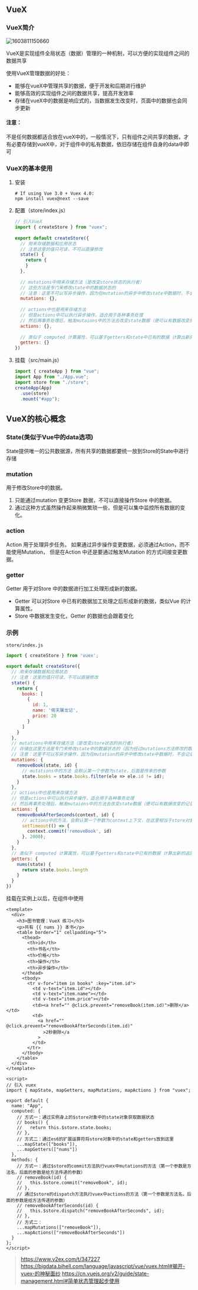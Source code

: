## VueX

### VueX简介

![1603811150660](随堂笔记.assets/1603811150660.png)

VueX是实现组件全局状态（数据）管理的一种机制，可以方便的实现组件之间的数据共享

使用VueX管理数据的好处：

* 能够在vueX中管理共享的数据，便于开发和后期进行维护
* 能够高效的实现组件之间的数据共享，提高开发效率
* 存储在vueX中的数据是响应式的，当数据发生改变时，页面中的数据也会同步更新

#### 注意：

不是任何数据都适合放在vueX中的，一般情况下，只有组件之间共享的数据，才有必要存储到vueX中，对于组件中的私有数据，依旧存储在组件自身的data中即可

### VueX的基本使用

1. 安装

   ```shell
   # If using Vue 3.0 + Vuex 4.0:
   npm install vuex@next --save
   ```
2. 配置（store/index.js）

   ```js
   // 引入VueX
   import { createStore } from "vuex";
      
   export default createStore({
     // 用来存储数据和应用状态
     // 注意这里的值只可读，不可以直接修改
     state() {
       return {
       }
     },
       
     // mutations中用来存储方法（是改变store状态的执行者）
     // 这些方法是专门来修改state中的数据状态的
     // 注意：这里不可以写异步操作，因为在mutation的异步中修改state中数据时，不会记录到数据的改变
     mutations: {},
       
     // actions中也是用来存储方法
     // 但是actions中可以执行异步操作，适合用于各种事务处理
     // 然后再事务处理后，触发mutaions中的方法去改变state数据（便可以有数据改变的记录）
     actions: {},
       
     // 类似于 computed 计算属性，可以基于getters和state中已有的数据 计算出新的返回值
     getters: {}
   })
   ```

   

3. 挂载（src/main.js）

   ```js
   import { createApp } from "vue";
   import App from "./App.vue";
   import store from "./store";
   createApp(App)
     .use(store)
     .mount("#app");
   ```

   

## VueX的核心概念

### State(类似于Vue中的data选项)

State提供唯一的公共数据源，所有共享的数据都要统一放到Store的State中进行存储

### mutation

用于修改Store中的数据。

1. 只能通过mutation 变更Store 数据，不可以直接操作Store 中的数据。
2. 通过这种方式虽然操作起来稍微繁琐一些，但是可以集中监控所有数据的变化。

### action

Action 用于处理异步任务。
如果通过异步操作变更数据，必须通过Action，而不能使用Mutation，
但是在Action 中还是要通过触发Mutation 的方式间接变更数据。

### getter

Getter 用于对Store 中的数据进行加工处理形成新的数据。

* Getter 可以对Store 中已有的数据加工处理之后形成新的数据，类似Vue 的计算属性。
* Store 中数据发生变化，Getter 的数据也会跟着变化

### 示例

`store/index.js` 

```js
import { createStore } from 'vuex';

export default createStore({
  // 用来存储数据和应用状态
  // 注意：这里的值只可读，不可以直接修改
  state() {
    return {
      books: [
        {
          id: 1,
          name: '倚天屠龙记',
          price: 20
        }
      ]
    }
  },
  // mutations中用来存储方法（是改变store状态的执行者）
  // 存储在这里方法是专门来修改state中的数据状态的（因为经过mutations方法修改的数据会有变化记录）
  // 注意：这里不可以写异步操作，因为在mutation的异步中修改state中数据时，不会记录到数据的改变
  mutations: {
    removeBook(state, id) {
      // mutations中的方法 会默认第一个参数为state，后面是传来的参数
      state.books = state.books.filter(ele => ele.id != id);
    }
  },
  // actions中也是用来存储方法
  // 但是actions中可以执行异步操作，适合用于各种事务处理
  // 然后再事务处理后，触发mutaions中的方法去改变state数据（便可以有数据改变的记录）
  actions: {
    removeBookAfterSeconds(context, id) {
      // actions中的方法，会默认第一个参数为context上下文，在这里相当于store对象，可以使用store对象的方法commit,dispatch执行mutations和actions等等
      setTimeout(() => {
        context.commit('removeBook', id)
      }, 2000);
    }
  },
  // 类似于 computed 计算属性，可以基于getters和state中已有的数据 计算出新的返回值
  getters: {
    nums(state) {
      return state.books.length
    }
  }
})
```

挂载在实例上以后，在组件中使用

```vue
<template>
  <div>
    <h3>图书管理：VueX 练习</h3>
    <p>共有 {{ nums }} 本书</p>
    <table border="1" cellpadding="5">
      <thead>
        <th>id</th>
        <th>书名</th>
        <th>价格</th>
        <th>操作</th>
        <th>异步操作</th>
      </thead>
      <tbody>
        <tr v-for="item in books" :key="item.id">
          <td v-text="item.id"></td>
          <td v-text="item.name"></td>
          <td v-text="item.price"></td>
          <td><a href="" @click.prevent="removeBook(item.id)">删除</a></td>
          <td>
            <a href="" @click.prevent="removeBookAfterSeconds(item.id)"
              >2秒删除</a
            >
          </td>
        </tr>
      </tbody>
    </table>
  </div>
</template>

<script>
// 引入 vuex
import { mapState, mapGetters, mapMutations, mapActions } from "vuex";
    
export default {
  name: "App",
  computed: {
    // 方式一：通过实例身上的$store对象中的state对象获取数据状态
    // books() {
    //   return this.$store.state.books;
    // },
    // 方式二：通过es6的扩展运算符将store对象中的state和getters放到这里
    ...mapState(["books"]),
    ...mapGetters(["nums"])
  },
  methods: {
    // 方式一：通过$store的commit方法执行vuex中mutations的方法（第一个参数是方法名，后面的参数是给方法传递的参数）
    // removeBook(id) {
    //   this.$store.commit("removeBook", id);
    // },
    // 通过$store的dispatch方法执行vuex中actions的方法（第一个参数是方法名，后面的参数是给方法传递的参数）
    // removeBookAfterSeconds(id) {
    //   this.$store.dispatch("removeBookAfterSeconds", id);
    // },
    // 方式二：
    ...mapMutations(["removeBook"]),
    ...mapActions(["removeBookAfterSeconds"])
  }
};
</script>
```





> https://www.v2ex.com/t/347227
> https://bigdata.bihell.com/language/javascript/vue/vuex.html#揭开-vuex-的神秘面纱
> https://cn.vuejs.org/v2/guide/state-management.html#简单状态管理起步使用